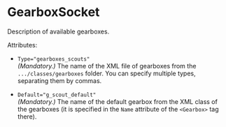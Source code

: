 # GearboxSocket

Description of available gearboxes.

Attributes:

-   `Type="gearboxes_scouts"`  
    *(Mandatory.)* The name of the XML file of gearboxes from the `.../classes/gearboxes` folder. You can specify multiple types, separating them by commas.

-   `Default="g_scout_default"`  
    *(Mandatory.)* The name of the default gearbox from the XML class of the gearboxes (it is specified in the `Name` attribute of the `<Gearbox>` tag there).


